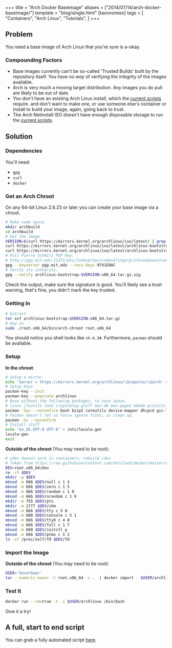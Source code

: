 +++
title = "Arch Docker Baseimage"
aliases = ["2014/07/14/arch-docker-baseimage/"]
template = "blog/single.html"
[taxonomies]
tags = [
  "Containers",
  "Arch Linux",
  "Tutorials",
]
+++

## Problem ##

You need a base image of Arch Linux that you're sure is a-okay.

<!-- more -->

### Compounding Factors ###

* Base images currently can't be so-called 'Trusted Builds' built by the repository itself. You have *no way* of verifying the integrity of the images available.
* Arch is very much a moving target distribution. Any images you do pull are likely to be out of date.
* You don't have an existing Arch Linux install, which the [current scripts](https://github.com/dotcloud/docker/blob/master/contrib/mkimage-arch.sh) require. and don't want to make one, or use someone else's container or install to build your image, again, going back to trust.
* The Arch Netinstall ISO doesn't have enough disposable storage to run the [current scripts](https://github.com/dotcloud/docker/blob/master/contrib/mkimage-arch.sh).

## Solution ##

### Dependencies ###
You'll need:

* `gpg`
* `curl`
* `docker`

### Get an Arch Chroot ###
On any 64-bit Linux 2.6.23 or later you can create your base image via a chroot.

```bash
# Make some space
mkdir archbuild
cd archbuild
# Get the Image
VERSION=$(curl https://mirrors.kernel.org/archlinux/iso/latest/ | grep -Poh '(?<=archlinux-bootstrap-)\d*\.\d*\.\d*(?=\-x86_64)' | head -n 1)
curl https://mirrors.kernel.org/archlinux/iso/latest/archlinux-bootstrap-$VERSION-x86_64.tar.gz > archlinux-bootstrap-$VERSION-x86_64.tar.gz
curl https://mirrors.kernel.org/archlinux/iso/latest/archlinux-bootstrap-$VERSION-x86_64.tar.gz.sig > archlinux-bootstrap-$VERSION-x86_64.tar.gz.sig
# Pull Pierre Schmitz PGP Key.
# http://pgp.mit.edu:11371/pks/lookup?op=vindex&fingerprint=on&exact=on&search=0x4AA4767BBC9C4B1D18AE28B77F2D434B9741E8AC
gpg --keyserver pgp.mit.edu --recv-keys 9741E8AC
# Verify its integrity.
gpg --verify archlinux-bootstrap-$VERSION-x86_64.tar.gz.sig
```
Check the output, make sure the signature is good. You'll likely see a trust warning, that's fine, you didn't mark the key trusted.

### Getting In ###

```bash
# Extract
tar xvf archlinux-bootstrap-$VERSION-x86_64.tar.gz
# Hop in
sudo ./root.x86_64/bin/arch-chroot root.x86_64
```
You should notice you shell looks like `sh-4.3#`. Furthermore, `pacman` should be available.

### Setup ###
**In the chroot**:

```bash
# Setup a mirror.
echo 'Server = https://mirrors.kernel.org/archlinux/\$repo/os/\$arch' > /etc/pacman.d/mirrorlist
# Setup Keys
pacman-key --init
pacman-key --populate archlinux
# Base without the following packages, to save space.
# linux jfsutils lvm2 cryptsetup groff man-db man-pages mdadm pciutils pcmciautils reiserfsprogs s-nail xfsprogs vi
pacman -Syu --noconfirm bash bzip2 coreutils device-mapper dhcpcd gcc-libs gettext glibc grep gzip inetutils iproute2 iputils less libutil-linux licenses logrotate psmisc sed shadow sysfsutils systemd-sysvcompat tar texinfo usbutils util-linux which
# Pacman doesn't let us force ignore files, so clean up.
pacman -Sc --noconfirm
# Install stuff
echo "en_US.UTF-8 UTF-8" > /etc/locale.gen
locale-gen
exit
```
**Outside of the chroot** (You may need to be root):

```bash
# udev doesnt work in containers, rebuild /dev
# Taken from https://raw.githubusercontent.com/dotcloud/docker/master/contrib/mkimage-arch.sh
DEV=root.x86_64/dev
rm -rf $DEV
mkdir -p $DEV
mknod -m 666 $DEV/null c 1 3
mknod -m 666 $DEV/zero c 1 5
mknod -m 666 $DEV/random c 1 8
mknod -m 666 $DEV/urandom c 1 9
mkdir -m 755 $DEV/pts
mkdir -m 1777 $DEV/shm
mknod -m 666 $DEV/tty c 5 0
mknod -m 600 $DEV/console c 5 1
mknod -m 666 $DEV/tty0 c 4 0
mknod -m 666 $DEV/full c 1 7
mknod -m 600 $DEV/initctl p
mknod -m 666 $DEV/ptmx c 5 2
ln -sf /proc/self/fd $DEV/fd
```

### Import the Image ###
**Outside of the chroot** (You may need to be root):

```bash
USER='hoverbear'
tar --numeric-owner -C root.x86_64 -c .  | docker import - $USER/archlinux
```

### Test It ###
```bash
docker run --rm=true -t -i $USER/archlinux /bin/bash
```
Give it a try!


## A full, start to end script ##
You can grab a fully automated script [here](https://github.com/Hoverbear/docker-archlinux).
